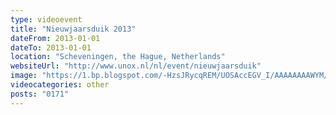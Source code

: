 ```yaml
---
type: videoevent
title: "Nieuwjaarsduik 2013"
dateFrom: 2013-01-01
dateTo: 2013-01-01
location: "Scheveningen, the Hague, Netherlands"
websiteUrl: "http://www.unox.nl/nl/event/nieuwjaarsduik‎"
image: "https://1.bp.blogspot.com/-HzsJRycqREM/UOSAccEGV_I/AAAAAAAAWYM/C0ZmdNWA-hg/s1600/dsc06502.picasaweb.jpg"
videocategories: other
posts: "0171"
---
```


